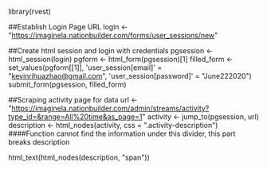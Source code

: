 library(rvest)

##Establish Login Page URL
login <- "https://imaginela.nationbuilder.com/forms/user_sessions/new" 

##Create html session and login with credentials
pgsession <- html_session(login)
pgform <- html_form(pgsession)[1]
filled_form <- set_values(pgform[[1]], 'user_session[email]' = "kevinrihuazhao@gmail.com", 'user_session[password]' = "June222020")
submit_form(pgsession, filled_form)

##Scraping activity page for data
url <- "https://imaginela.nationbuilder.com/admin/streams/activity?type_id=&range=All%20time&as_page=1"
activity <- jump_to(pgsession, url)
description <- html_nodes(activity, css = ".activity-description") ####Function cannot find the information under this divider, this part breaks
description 

html_text(html_nodes(description, "span"))
